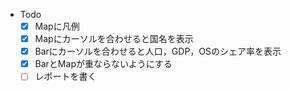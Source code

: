 - Todo
    - [X] Mapに凡例
    - [X] Mapにカーソルを合わせると国名を表示
    - [X] Barにカーソルを合わせると人口，GDP，OSのシェア率を表示
    - [X] BarとMapが重ならないようにする
    - [ ] レポートを書く